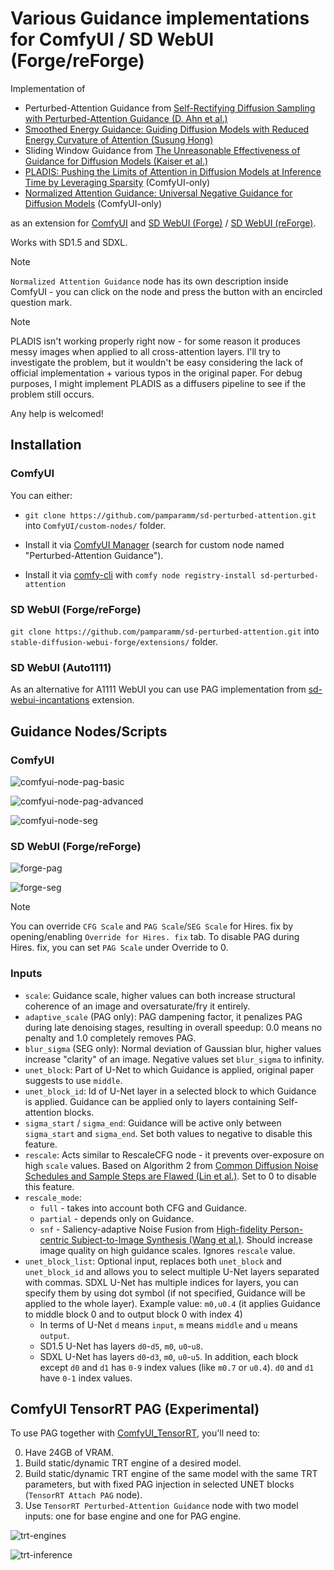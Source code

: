 # Various Guidance implementations for ComfyUI / SD WebUI (Forge/reForge)

Implementation of

- Perturbed-Attention Guidance from [Self-Rectifying Diffusion Sampling with Perturbed-Attention Guidance (D. Ahn et al.)](https://ku-cvlab.github.io/Perturbed-Attention-Guidance/)
- [Smoothed Energy Guidance: Guiding Diffusion Models with Reduced Energy Curvature of Attention (Susung Hong)](https://arxiv.org/abs/2408.00760)
- Sliding Window Guidance from [The Unreasonable Effectiveness of Guidance for Diffusion Models (Kaiser et al.)](https://arxiv.org/abs/2411.10257)
- [PLADIS: Pushing the Limits of Attention in Diffusion Models at Inference Time by Leveraging Sparsity](https://cubeyoung.github.io/pladis-proejct/) (ComfyUI-only)
- [Normalized Attention Guidance: Universal Negative Guidance for Diffusion Models](https://arxiv.org/abs/2505.21179) (ComfyUI-only)

as an extension for [ComfyUI](https://github.com/comfyanonymous/ComfyUI) and [SD WebUI (Forge)](https://github.com/lllyasviel/stable-diffusion-webui-forge) / [SD WebUI (reForge)](https://github.com/Panchovix/stable-diffusion-webui-reForge).

Works with SD1.5 and SDXL.

> [!NOTE]
> `Normalized Attention Guidance` node has its own description inside ComfyUI - you can click on the node and press the button with an encircled question mark.

> [!NOTE]
> PLADIS isn't working properly right now - for some reason it produces messy images when applied to all cross-attention layers. I'll try to investigate the problem, but it wouldn't be easy considering the lack of official implementation + various typos in the original paper. For debug purposes, I might implement PLADIS as a diffusers pipeline to see if the problem still occurs.
>
> Any help is welcomed!

## Installation

### ComfyUI

You can either:

- `git clone https://github.com/pamparamm/sd-perturbed-attention.git` into `ComfyUI/custom-nodes/` folder.

- Install it via [ComfyUI Manager](https://github.com/ltdrdata/ComfyUI-Manager) (search for custom node named "Perturbed-Attention Guidance").

- Install it via [comfy-cli](https://comfydocs.org/comfy-cli/getting-started) with `comfy node registry-install sd-perturbed-attention`

### SD WebUI (Forge/reForge)

`git clone https://github.com/pamparamm/sd-perturbed-attention.git` into `stable-diffusion-webui-forge/extensions/` folder.

### SD WebUI (Auto1111)

As an alternative for A1111 WebUI you can use PAG implementation from [sd-webui-incantations](https://github.com/v0xie/sd-webui-incantations) extension.

## Guidance Nodes/Scripts

### ComfyUI

![comfyui-node-pag-basic](res/comfyui-node-pag-basic.png)

![comfyui-node-pag-advanced](res/comfyui-node-pag-advanced.png)

![comfyui-node-seg](res/comfyui-node-seg.png)

### SD WebUI (Forge/reForge)

![forge-pag](res/forge-pag.png)

![forge-seg](res/forge-seg.png)

> [!NOTE]
> You can override `CFG Scale` and `PAG Scale`/`SEG Scale` for Hires. fix by opening/enabling `Override for Hires. fix` tab.
> To disable PAG during Hires. fix, you can set `PAG Scale` under Override to 0.

### Inputs

- `scale`: Guidance scale, higher values can both increase structural coherence of an image and oversaturate/fry it entirely.
- `adaptive_scale` (PAG only): PAG dampening factor, it penalizes PAG during late denoising stages, resulting in overall speedup: 0.0 means no penalty and 1.0 completely removes PAG.
- `blur_sigma` (SEG only): Normal deviation of Gaussian blur, higher values increase "clarity" of an image. Negative values set `blur_sigma` to infinity.
- `unet_block`: Part of U-Net to which Guidance is applied, original paper suggests to use `middle`.
- `unet_block_id`: Id of U-Net layer in a selected block to which Guidance is applied. Guidance can be applied only to layers containing Self-attention blocks.
- `sigma_start` / `sigma_end`: Guidance will be active only between `sigma_start` and `sigma_end`. Set both values to negative to disable this feature.
- `rescale`: Acts similar to RescaleCFG node - it prevents over-exposure on high `scale` values. Based on Algorithm 2 from [Common Diffusion Noise Schedules and Sample Steps are Flawed (Lin et al.)](https://arxiv.org/abs/2305.08891). Set to 0 to disable this feature.
- `rescale_mode`:
  - `full` - takes into account both CFG and Guidance.
  - `partial` - depends only on Guidance.
  - `snf` - Saliency-adaptive Noise Fusion from [High-fidelity Person-centric Subject-to-Image Synthesis (Wang et al.)](https://arxiv.org/abs/2311.10329). Should increase image quality on high guidance scales. Ignores `rescale` value.
- `unet_block_list`: Optional input, replaces both `unet_block` and `unet_block_id` and allows you to select multiple U-Net layers separated with commas. SDXL U-Net has multiple indices for layers, you can specify them by using dot symbol (if not specified, Guidance will be applied to the whole layer). Example value: `m0,u0.4` (it applies Guidance to middle block 0 and to output block 0 with index 4)
  - In terms of U-Net `d` means `input`, `m` means `middle` and `u` means `output`.
  - SD1.5 U-Net has layers `d0`-`d5`, `m0`, `u0`-`u8`.
  - SDXL U-Net has layers `d0`-`d3`, `m0`, `u0`-`u5`. In addition, each block except `d0` and `d1` has `0-9` index values (like `m0.7` or `u0.4`). `d0` and `d1` have `0-1` index values.

## ComfyUI TensorRT PAG (Experimental)

To use PAG together with [ComfyUI_TensorRT](https://github.com/comfyanonymous/ComfyUI_TensorRT), you'll need to:

0. Have 24GB of VRAM.
1. Build static/dynamic TRT engine of a desired model.
2. Build static/dynamic TRT engine of the same model with the same TRT parameters, but with fixed PAG injection in selected UNET blocks (`TensorRT Attach PAG` node).
3. Use `TensorRT Perturbed-Attention Guidance` node with two model inputs: one for base engine and one for PAG engine.

![trt-engines](res/trt-engines.png)

![trt-inference](res/trt-inference.png)
